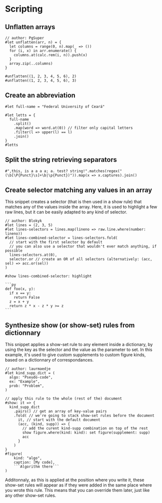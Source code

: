 # Scripting
## Unflatten arrays

```typ
// author: PgSuper
#let unflatten(arr, n) = {
  let columns = range(0, n).map(_ => ())
  for (i, x) in arr.enumerate() {
    columns.at(calc.rem(i, n)).push(x)
  }
  array.zip(..columns)
}

#unflatten((1, 2, 3, 4, 5, 6), 2)
#unflatten((1, 2, 3, 4, 5, 6), 3)
```

## Create an abbreviation
```typ
#let full-name = "Federal University of Ceará"

#let letts = {
  full-name
    .split()
    .map(word => word.at(0)) // filter only capital letters
    .filter(l => upper(l) == l)
    .join()
}
#letts
```

## Split the string retrieving separators

```typ
#",this, is a a a a; a. test? string!".matches(regex("(\b[\P{Punct}\s]+\b|\p{Punct})")).map(x => x.captures).join()
```

## Create selector matching any values in an array

This snippet creates a selector (that is then used in a show rule) that
matches any of the values inside the array. Here, it is used to highlight
a few raw lines, but it can be easily adapted to any kind of selector.

````typ
// author: Blokyk
#let lines = (2, 3, 5)
#let lines-selectors = lines.map(lineno => raw.line.where(number: lineno))
#let lines-combined-selector = lines-selectors.fold(
  // start with the first selector by default
  // you can also use a selector that wouldn't ever match anything, if possible
  lines-selectors.at(0),
  selector.or // create an OR of all selectors (alternatively: (acc, sel) => acc.or(sel))
)

#show lines-combined-selector: highlight

```py
def foo(x, y):
  if x == y:
    return False
  z = x + y
  return z * x - z * y >= z
```
````

## Synthesize show (or show-set) rules from dictionnary

This snippet applies a show-set rule to any element inside a dictionary,
by using the key as the selector and the value as the parameter to set.
In this example, it's used to give custom supplements to custom figure
kinds, based on a dictionnary of correspondances.

```typ
// author: laurmaedje
#let kind_supp_dict = (
  algo: "Pseudo-code",
  ex: "Example",
  prob: "Problem",
)

// apply this rule to the whole (rest of the) document
#show: it => {
  kind_supp_dict
    .pairs() // get an array of key-value pairs
    .fold( // we're going to stack show-set rules before the document
      it, // start with the default document
      (acc, (kind, supp)) => {
        // add the curent kind-supp combination on top of the rest
        show figure.where(kind: kind): set figure(supplement: supp)
        acc
      }
    )
}
#figure(
    kind: "algo",
    caption: [My code],
    ```Algorithm there```
)
```

Additonnaly, as this is applied at the position where you
write it, these show-set rules will appear as if they were added in
the same place where you wrote this rule. This means that you can
override them later, just like any other show-set rules.
